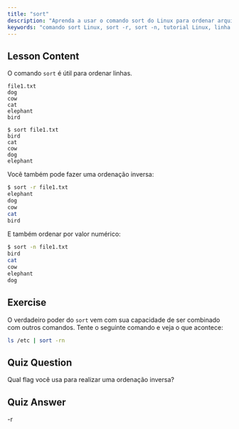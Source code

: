 ```yaml
---
title: "sort"
description: "Aprenda a usar o comando sort do Linux para ordenar arquivos de texto. Descubra opções como ordenação inversa e numérica. Melhore suas habilidades na linha de comando do Linux!"
keywords: "comando sort Linux, sort -r, sort -n, tutorial Linux, linha de comando, Linux para iniciantes, guia sort"
---
```


## Lesson Content

O comando `sort` é útil para ordenar linhas.

```plaintext
file1.txt
dog
cow
cat
elephant
bird

$ sort file1.txt
bird
cat
cow
dog
elephant
```

Você também pode fazer uma ordenação inversa:

```bash
$ sort -r file1.txt
elephant
dog
cow
cat
bird
```

E também ordenar por valor numérico:

```bash
$ sort -n file1.txt
bird
cat
cow
elephant
dog
```

## Exercise

O verdadeiro poder do `sort` vem com sua capacidade de ser combinado com outros comandos. Tente o seguinte comando e veja o que acontece:

```bash
ls /etc | sort -rn
```

## Quiz Question

Qual flag você usa para realizar uma ordenação inversa?

## Quiz Answer

-r
